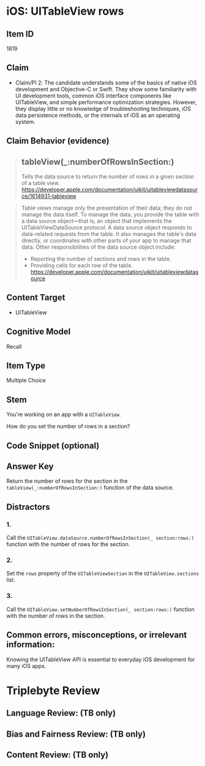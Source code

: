 # iOS: UITableView rows


## Item ID
1819

## Claim
-   Claim/PI 2: The candidate understands some of the basics of native iOS development and Objective-C or Swift. They show some familiarity with UI development tools, common iOS interface components like UITableView, and simple performance optimization strategies. However, they display little or no knowledge of troubleshooting techniques, iOS data persistence methods, or the internals of iOS as an operating system.


## Claim Behavior (evidence)

> ## tableView(_:numberOfRowsInSection:)
> Tells the data source to return the number of rows in a given section of a table view.
> https://developer.apple.com/documentation/uikit/uitableviewdatasource/1614931-tableview

> Table views manage only the presentation of their data; they do not manage the data itself. To manage the data, you provide the table with a data source object—that is, an object that implements the UITableViewDataSource protocol. A data source object responds to data-related requests from the table. It also manages the table's data directly, or coordinates with other parts of your app to manage that data. Other responsibilities of the data source object include:
> * Reporting the number of sections and rows in the table.
> * Providing cells for each row of the table.
> https://developer.apple.com/documentation/uikit/uitableviewdatasource

## Content Target
* UITableView


## Cognitive Model
Recall


## Item Type
Multiple Choice


## Stem
You're working on an app with a `UITableView`.

How do you set the number of rows in a section?


## Code Snippet (optional)



## Answer Key
Return the number of rows for the section in the `tableView(_:numberOfRowsInSection:)` function of the data source.


## Distractors
### 1.
Call the `UITableView.dataSource.numberOfRowsInSection(_ section:rows:)` function with the number of rows for the section.


### 2.
Set the `rows` property of the `UITableViewSection` in the `UITableView.sections` list.


### 3.
Call the `UITableView.setNumberOfRowsInSection(_ section:rows:)` function with the number of rows in the section.


## Common errors, misconceptions, or irrelevant information:
Knowing the UITableView API is essential to everyday iOS development for many iOS apps.


# Triplebyte Review


## Language Review: (TB only)


## Bias and Fairness Review: (TB only)


## Content Review: (TB only)

